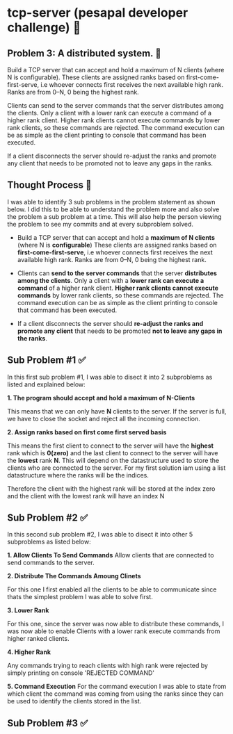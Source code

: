 # tcp-server (pesapal developer challenge) 🚀

## Problem 3: A distributed system. 📌
Build a TCP server that can accept and hold a maximum of N clients (where N is configurable).
These clients are assigned ranks based on first-come-first-serve, i.e whoever connects first receives the next available high rank. Ranks are from 0–N, 0 being the highest rank.

Clients can send to the server commands that the server distributes among the clients. Only a client with a lower rank can execute a command of a higher rank client. Higher rank clients cannot execute commands by lower rank clients, so these commands are rejected. The command execution can be as simple as the client printing to console that command has been executed.

If a client disconnects the server should re-adjust the ranks and promote any client that needs to be promoted not to leave any gaps in the ranks.

## Thought Process 🤹
I was able to identify 3 sub problems in the problem statement as shown below. I did this to be able to understand the problem more and also solve the problem a sub problem at a time. This will also help the person viewing the problem to see my commits and at every subproblem solved. 

- Build a TCP server that can accept and hold a **maximum of N clients** (where N is **configurable**) These clients are assigned ranks based on **first-come-first-serve**, i.e whoever connects first receives the next available high rank. Ranks are from 0–N, 0 being the highest rank.


- Clients can **send to the server commands** that the server **distributes among the clients**. Only a client with a **lower rank can execute a command** of a higher rank client. **Higher rank clients cannot execute commands** by lower rank clients, so these commands are rejected. The command execution can be as simple as the client printing to console that command has been executed.

- If a client disconnects the server should **re-adjust the ranks and promote any client** that needs to be promoted **not to leave any gaps in the ranks**.



## Sub Problem #1 ✅
In this first sub problem #1, I was able to disect it into 2 subproblems as listed and explained below:

**1. The program should accept and hold a maximum of N-Clients**
    
This means that we can only have  **N** clients to the server. If the server is full, we have to close the socket and reject all the incoming connection. 

**2. Assign ranks based on first come first served basis**

This means the first client to connect to the server will have the **highest** rank which is **0(zero)** and the last client to connect to the server will have the **lowest** rank **N**. This will depend on the datastructure used to store the clients who are connected to the server. For my first solution iam using a list datastructure where the ranks will be the indices. 

Therefore the client with the highest rank will be stored at the index zero and the client with the lowest rank will have an index N 

## Sub Problem #2 ✅
In this second sub problem #2, I was able to disect it into other 5 subproblems as listed below:

**1. Allow Clients To Send Commands**
Allow clients that are connected to send commands to the server. 

**2. Distribute The Commands Amoung Clinets** 

For this one I first enabled all the clients to be able to communicate since thats the simplest problem I was able to solve  first. 

**3. Lower Rank**

For this one, since the server was now able to distribute these commands, I was now able to enable Clients with a lower rank  execute commands from  higher ranked clients. 

**4. Higher Rank** 

Any commands trying to reach clients with high rank were rejected by simply printing on console 'REJECTED COMMAND' 

**5. Command Execution**
For the command execution I was able to state from which client the command was coming from using the ranks since they can be used to identify the clients stored in the list. 



## Sub Problem #3 ✅